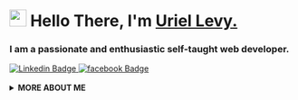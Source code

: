 <h1 align="left"><img src="https://raw.githubusercontent.com/sidbelbase/sidbelbase/master/wave.gif" width="30px"><strong> Hello There, I'm <a href="https://sidbelbase.me">Uriel Levy.</a></strong>
</h1>

<h3 align="left">
I am a passionate and enthusiastic self-taught web developer.
</h3>

<a target="_blank" href="https://www.linkedin.com/in/uriel-levy-9b325b174/">
<img src="https://img.shields.io/badge/-uriellevy-blue?style=for-the-badge&logo=Linkedin&logoColor=white&link=https://linkedin.com/in/uriellevy/" alt="Linkedin Badge">
</a>

<a target="_blank" href="https://www.facebook.com/uriel.levy.3/">
<img src="https://img.shields.io/badge/-uriellevy-E1306C?style=for-the-badge&logo=facebook&logoColor=white&link=https://facebook.com/uriellevy/" alt="facebook Badge">
</a>

<br>

<br>

<details>
  <summary>
    <strong>MORE ABOUT ME</strong>
  </summary>

```javascript
const uriellevy = {
  education: "B.sc-Ariel University",
  FrontEnd: ["Javascript","Typescript", "React JS", "HTML", "CSS"],
  BackEnd: "Node.js",
  DBs: ["MongoDB", "SQL"],
  tools: ["React JS","Typescript", "Redux", "Git", "Sass"],
};
```

<a target="_blank" href="https://github.com/uriellevy">
<img src="https://img.shields.io/badge/dynamic/json?url=https://api.countapi.xyz/hit/visitor-badge/uriellevy&style=for-the-badge&label=visitors&query=value&color=0F0F1A&labelColor=0F0F1A" alt="uriellevy's vistors">
</a>

  </details>
